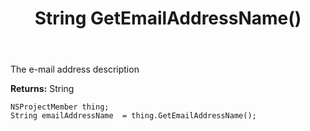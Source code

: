 ﻿---
uid: crmscript_ref_NSProjectMember_GetEmailAddressName
title: String GetEmailAddressName()
intellisense: NSProjectMember.GetEmailAddressName
keywords: NSProjectMember, GetEmailAddressName
so.topic: reference
---

The e-mail address description

**Returns:** String


```crmscript
NSProjectMember thing;
String emailAddressName  = thing.GetEmailAddressName();
```


